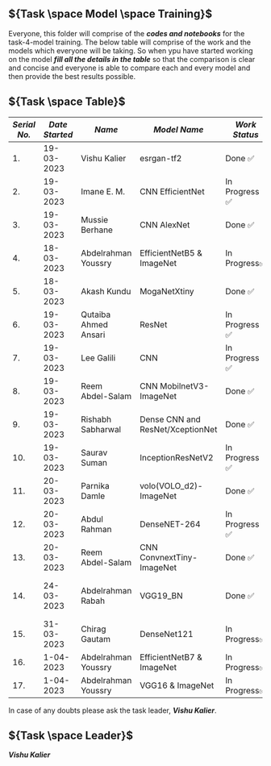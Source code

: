 ## ${Task \space Model \space Training}$

Everyone, this folder will comprise of the ***codes and notebooks*** for the task-4-model training. The below table will comprise of the work and the models which everyone will
be taking. So when ypu have started working on the model ***fill all the details in the table*** so that the comparison is clear and concise and everyone is able to compare each
and every model and then provide the best results possible.


## ${Task \space Table}$

| ***Serial No.*** | ***Date Started*** | ***Name*** | ***Model Name*** | ***Work Status*** | ***Accuracy*** |
|-|-|-|-|-|-|
| 1. | 19-03-2023 | Vishu Kalier | esrgan-tf2 | Done :white_check_mark: | 83 % |
| 2. | 19-03-2023 | Imane E. M.  | CNN EfficientNet | In Progress :white_check_mark: | Not yet evaluated |
| 3. | 19-03-2023 | Mussie Berhane | CNN AlexNet | Done :white_check_mark: | 84% |
| 4. | 18-03-2023 | Abdelrahman Youssry| EfficientNetB5 & ImageNet| In Progress:white_check_mark: | 90% |
| 5. | 18-03-2023 | Akash Kundu | MogaNetXtiny | Done :white_check_mark: | 85.8% |
| 6. | 19-03-2023 | Qutaiba Ahmed Ansari | ResNet | In Progress :white_check_mark: | Not yet evaluated |
| 7. | 19-03-2023 | Lee Galili | CNN | In Progress :white_check_mark: | Not yet evaluated |
| 8. | 19-03-2023 |Reem Abdel-Salam | CNN MobilnetV3-ImageNet  | Done :white_check_mark: | 89% |
| 9. | 19-03-2023 |Rishabh Sabharwal | Dense CNN and ResNet/XceptionNet  | Done :white_check_mark: | ResNet50 : 91% |
| 10. | 19-03-2023 |Saurav Suman | InceptionResNetV2  | In Progress :white_check_mark: | Not yet evaluated |
| 11. | 20-03-2023 |Parnika Damle | volo(VOLO_d2)-ImageNet  | Done :white_check_mark: | 96.52% |
| 12. | 20-03-2023 |Abdul Rahman | DenseNET-264  | In Progress :white_check_mark: | Not yet evaluated |
| 13. | 20-03-2023 |Reem Abdel-Salam | CNN ConvnextTiny-ImageNet  | Done :white_check_mark: | 97% |
| 14. | 24-03-2023 |Abdelrahman Rabah | VGG19_BN  | Done :white_check_mark: | 80% Valid, 15000 Samples |
| 15. | 31-03-2023 | Chirag Gautam | DenseNet121 | In Progress:white_check_mark: | Not yet evaluated |
| 16. | 1-04-2023 | Abdelrahman Youssry| EfficientNetB7 & ImageNet| In Progress:white_check_mark: | 92.5% |
| 17. | 1-04-2023 | Abdelrahman Youssry| VGG16 & ImageNet| In Progress:white_check_mark: | 93.5% |
In case of any doubts please ask the task leader, ***Vishu Kalier***.


## ${Task \space Leader}$
***Vishu Kalier***
